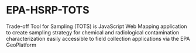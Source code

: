 # EPA-HSRP-TOTS
Trade-off Tool for Sampling (TOTS) is JavaScript Web Mapping application to create sampling strategy for chemical and radiological contamination characterization easily accessible to field collection applications via the EPA GeoPlatform 
